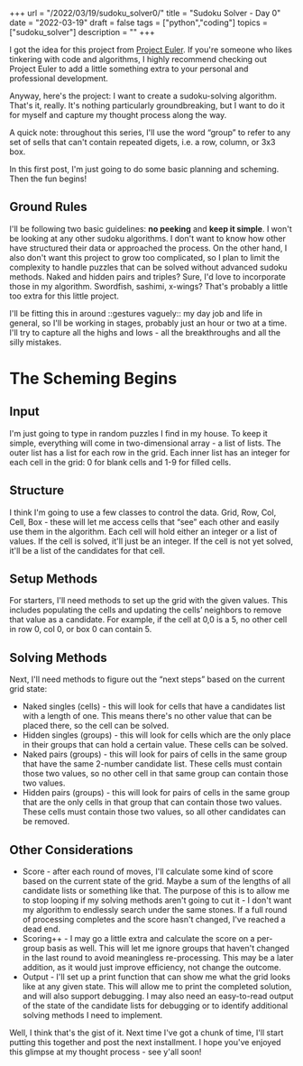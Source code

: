 +++
url = "/2022/03/19/sudoku_solver0/"
title = "Sudoku Solver - Day 0"
date = "2022-03-19"
draft = false
tags = ["python","coding"]
topics = ["sudoku_solver"]
description = ""
+++

I got the idea for this project from [Project Euler](https://projecteuler.net/). If you're someone who likes tinkering with code and algorithms, I highly recommend checking out Project Euler to add a little something extra to your personal and professional development.

Anyway, here's the project: I want to create a sudoku-solving algorithm. That's it, really. It's nothing particularly groundbreaking, but I want to do it for myself and capture my thought process along the way.

A quick note: throughout this series, I'll use the word “group” to refer to any set of sells that can't contain repeated digets, i.e. a row, column, or 3x3 box.

In this first post, I'm just going to do some basic planning and scheming. Then the fun begins!

## Ground Rules

I'll be following two basic guidelines: **no peeking** and **keep it simple**. I won't be looking at any other sudoku algorithms. I don't want to know how other have structured their data or approached the process. On the other hand, I also don't want this project to grow too complicated, so I plan to limit the complexity to handle puzzles that can be solved without advanced sudoku methods. Naked and hidden pairs and triples? Sure, I'd love to incorporate those in my algorithm. Swordfish, sashimi, x-wings? That's probably a little too extra for this little project.

I'll be fitting this in around ::gestures vaguely:: my day job and life in general, so I'll be working in stages, probably just an hour or two at a time. I'll try to capture all the highs and lows - all the breakthroughs and all the silly mistakes.

# The Scheming Begins

## Input

I'm just going to type in random puzzles I find in my house. To keep it simple, everything will come in two-dimensional array - a list of lists. The outer list has a list for each row in the grid. Each inner list has an integer for each cell in the grid: 0 for blank cells and 1-9 for filled cells.

## Structure

I think I'm going to use a few classes to control the data. Grid, Row, Col, Cell, Box - these will let me access cells that “see” each other and easily use them in the algorithm. Each cell will hold either an integer or a list of values. If the cell is solved, it'll just be an integer. If the cell is not yet solved, it'll be a list of the candidates for that cell.

## Setup Methods

For starters, I'll need methods to set up the grid with the given values. This includes populating the cells and updating the cells’ neighbors to remove that value as a candidate. For example, if the cell at 0,0 is a 5, no other cell in row 0, col 0, or box 0 can contain 5.

## Solving Methods

Next, I'll need methods to figure out the “next steps” based on the current grid state:

- Naked singles (cells) - this will look for cells that have a candidates list with a length of one. This means there's no other value that can be placed there, so the cell can be solved.
- Hidden singles (groups) - this will look for cells which are the only place in their groups that can hold a certain value. These cells can be solved.
- Naked pairs (groups) - this will look for pairs of cells in the same group that have the same 2-number candidate list. These cells must contain those two values, so no other cell in that same group can contain those two values.
- Hidden pairs (groups) - this will look for pairs of cells in the same group that are the only cells in that group that can contain those two values. These cells must contain those two values, so all other candidates can be removed.

## Other Considerations

- Score - after each round of moves, I'll calculate some kind of score based on the current state of the grid. Maybe a sum of the lengths of all candidate lists or something like that. The purpose of this is to allow me to stop looping if my solving methods aren't going to cut it - I don't want my algorithm to endlessly search under the same stones. If a full round of processing completes and the score hasn't changed, I've reached a dead end.
- Scoring++ - I may go a little extra and calculate the score on a per-group basis as well. This will let me ignore groups that haven't changed in the last round to avoid meaningless re-processing. This may be a later addition, as it would just improve efficiency, not change the outcome.
- Output - I'll set up a print function that can show me what the grid looks like at any given state. This will allow me to print the completed solution, and will also support debugging. I may also need an easy-to-read output of the state of the candidate lists for debugging or to identify additional solving methods I need to implement.

Well, I think that's the gist of it. Next time I've got a chunk of time, I'll start putting this together and post the next installment. I hope you've enjoyed this glimpse at my thought process - see y'all soon!
